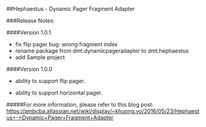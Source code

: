 ##Hephaestus - Dynamic Pager Fragment Adapter


###Release Notes:

####Version 1.0.1

* fix flip pager bug: wrong fragment index
* rename package from dmt.dynamicpageradapter to dmt.hephaestus
* add Sample project

####Version 1.0.0


* ability to support flip pager.

* ability to support horizontal pager.


#####For more information, please refer to this blog post:
https://ambcba.atlassian.net/wiki/display/~khuong.vo/2016/05/23/Hephaestus+-+Dynamic+Pager+Fragment+Adapter
